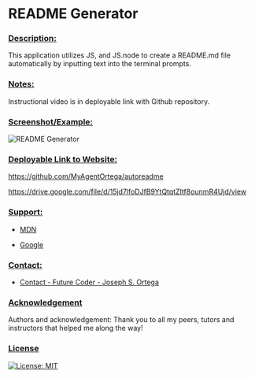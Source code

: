 # README Generator   <br/>

### <u> Description: </u>
This application utilizes JS, and JS.node to create a README.md file automatically by inputting text into the terminal prompts.

### <u> Notes: </u>
Instructional video is in deployable link with Github repository.


### <u> Screenshot/Example: </u>

![README Generator](./Images/README%20screenshot.jpg)
    
### <u> Deployable Link to Website: </u>

https://github.com/MyAgentOrtega/autoreadme

https://drive.google.com/file/d/15jd7lfoDJfB9YtQtqtZltf8ounmR4Ujd/view

### <u> Support:  </u>

- [MDN](https://developer.mozilla.org/en-US/)  

- [Google](https://Google.com)

### <u> Contact: </u>

- [Contact - Future Coder - Joseph S. Ortega](mailto:MyAgentOrtega@gmail.com)

### <u> Acknowledgement </u>

Authors and acknowledgement: Thank you to all my peers, tutors and instructors that helped me along the way!

### <u> License </u>

[![License: MIT](https://img.shields.io/badge/License-MIT-yellow.svg)](https://opensource.org/licenses/MIT)


